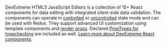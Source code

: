 DevExtreme HTML5 JavaScript Editors is&nbsp;a&nbsp;collection of&nbsp;15+&nbsp;React components for data editing with integrated client-side data validation. The components can operate&nbsp;in [controlled](https://reactjs.org/docs/forms.html#controlled-components) or&nbsp;[uncontrolled](https://reactjs.org/docs/uncontrolled-components.html) state mode and can be&nbsp;used with Redux. They support advanced&nbsp;UI customization using template components and [render props](https://reactjs.org/docs/render-props.html). Declared [PropTypes for typechecking](https://reactjs.org/docs/typechecking-with-proptypes.html) are included as&nbsp;well. [Learn more about DevExtreme React components](/Documentation/Guide/React_Components/DevExtreme_React_Components/).